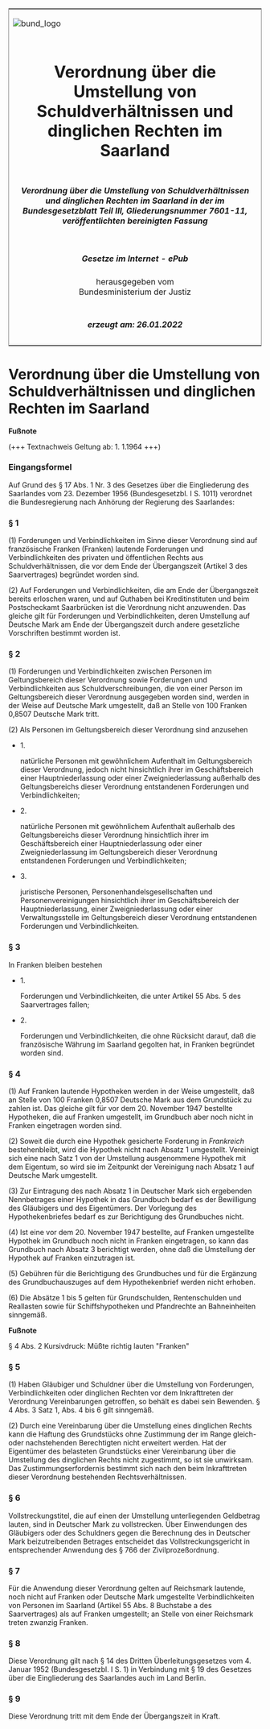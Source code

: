 <span id="DECKBLATT.html"></span>

<table border="0" frame="border" width="100%">

<tr valign="top">

<td align="left">

![bund\_logo](BfJ_2021_Web_de_de.gif)

</td>

<td align="right">

 

</td>

</tr>

<tr align="center" valign="middle">

<td colspan="2">

# Verordnung über die Umstellung von Schuldverhältnissen und dinglichen Rechten im Saarland

</td>

</tr>

<tr align="center" valign="middle">

<td colspan="2">

##### Verordnung über die Umstellung von Schuldverhältnissen und dinglichen Rechten im Saarland in der im Bundesgesetzblatt Teil III, Gliederungsnummer 7601-11, veröffentlichten bereinigten Fassung

</td>

</tr>

<tr align="center" valign="middle">

<td colspan="2">

  
  

##### Gesetze im Internet - ePub  
  
herausgegeben vom  
Bundesministerium der Justiz

</td>

</tr>

<tr align="center" valign="bottom">

<td colspan="2">

  
  

##### erzeugt am: 26.01.2022

</td>

</tr>

</table>

<span id="BJNR004030959.html"></span>

# Verordnung über die Umstellung von Schuldverhältnissen und dinglichen Rechten im Saarland

<div>

  
**Fußnote**

<div class="jnhtml">

<div>

<div class="jurAbsatz">

(+++ Textnachweis Geltung ab: 1. 1.1964 +++)

</div>

</div>

</div>

</div>

<span id="BJNR004030959BJNE000100325.html"></span>

### Eingangsformel  

<div>

<div class="jnhtml">

<div>

<div class="jurAbsatz">

Auf Grund des § 17 Abs. 1 Nr. 3 des Gesetzes über die Eingliederung des
Saarlandes vom 23. Dezember 1956 (Bundesgesetzbl. I S. 1011) verordnet
die Bundesregierung nach Anhörung der Regierung des Saarlandes:

</div>

</div>

</div>

</div>

<span id="BJNR004030959BJNE000200325.html"></span>

### § 1  

<div>

<div class="jnhtml">

<div>

<div class="jurAbsatz">

(1) Forderungen und Verbindlichkeiten im Sinne dieser Verordnung sind
auf französische Franken (Franken) lautende Forderungen und
Verbindlichkeiten des privaten und öffentlichen Rechts aus
Schuldverhältnissen, die vor dem Ende der Übergangszeit (Artikel 3 des
Saarvertrages) begründet worden sind.

</div>

<div class="jurAbsatz">

(2) Auf Forderungen und Verbindlichkeiten, die am Ende der Übergangszeit
bereits erloschen waren, und auf Guthaben bei Kreditinstituten und beim
Postscheckamt Saarbrücken ist die Verordnung nicht anzuwenden. Das
gleiche gilt für Forderungen und Verbindlichkeiten, deren Umstellung auf
Deutsche Mark am Ende der Übergangszeit durch andere gesetzliche
Vorschriften bestimmt worden ist.

</div>

</div>

</div>

</div>

<span id="BJNR004030959BJNE000300325.html"></span>

### § 2  

<div>

<div class="jnhtml">

<div>

<div class="jurAbsatz">

(1) Forderungen und Verbindlichkeiten zwischen Personen im
Geltungsbereich dieser Verordnung sowie Forderungen und
Verbindlichkeiten aus Schuldverschreibungen, die von einer Person im
Geltungsbereich dieser Verordnung ausgegeben worden sind, werden in der
Weise auf Deutsche Mark umgestellt, daß an Stelle von 100 Franken 0,8507
Deutsche Mark tritt.

</div>

<div class="jurAbsatz">

(2) Als Personen im Geltungsbereich dieser Verordnung sind anzusehen

  - 1\.
    
    <div style="">
    
    natürliche Personen mit gewöhnlichem Aufenthalt im Geltungsbereich
    dieser Verordnung, jedoch nicht hinsichtlich ihrer im
    Geschäftsbereich einer Hauptniederlassung oder einer
    Zweigniederlassung außerhalb des Geltungsbereichs dieser Verordnung
    entstandenen Forderungen und Verbindlichkeiten;
    
    </div>

  - 2\.
    
    <div style="">
    
    natürliche Personen mit gewöhnlichem Aufenthalt außerhalb des
    Geltungsbereichs dieser Verordnung hinsichtlich ihrer im
    Geschäftsbereich einer Hauptniederlassung oder einer
    Zweigniederlassung im Geltungsbereich dieser Verordnung entstandenen
    Forderungen und Verbindlichkeiten;
    
    </div>

  - 3\.
    
    <div style="">
    
    juristische Personen, Personenhandelsgesellschaften und
    Personenvereinigungen hinsichtlich ihrer im Geschäftsbereich der
    Hauptniederlassung, einer Zweigniederlassung oder einer
    Verwaltungsstelle im Geltungsbereich dieser Verordnung entstandenen
    Forderungen und Verbindlichkeiten.
    
    </div>

</div>

</div>

</div>

</div>

<span id="BJNR004030959BJNE000400325.html"></span>

### § 3  

<div>

<div class="jnhtml">

<div>

<div class="jurAbsatz">

In Franken bleiben bestehen

  - 1\.
    
    <div style="">
    
    Forderungen und Verbindlichkeiten, die unter Artikel 55 Abs. 5 des
    Saarvertrages fallen;
    
    </div>

  - 2\.
    
    <div style="">
    
    Forderungen und Verbindlichkeiten, die ohne Rücksicht darauf, daß
    die französische Währung im Saarland gegolten hat, in Franken
    begründet worden sind.
    
    </div>

</div>

</div>

</div>

</div>

<span id="BJNR004030959BJNE000500325.html"></span>

### § 4  

<div>

<div class="jnhtml">

<div>

<div class="jurAbsatz">

(1) Auf Franken lautende Hypotheken werden in der Weise umgestellt, daß
an Stelle von 100 Franken 0,8507 Deutsche Mark aus dem Grundstück zu
zahlen ist. Das gleiche gilt für vor dem 20. November 1947 bestellte
Hypotheken, die auf Franken umgestellt, im Grundbuch aber noch nicht in
Franken eingetragen worden sind.

</div>

<div class="jurAbsatz">

(2) Soweit die durch eine Hypothek gesicherte Forderung in
<span style="font-style:italic;">Frankreich</span> bestehenbleibt, wird
die Hypothek nicht nach Absatz 1 umgestellt. Vereinigt sich eine nach
Satz 1 von der Umstellung ausgenommene Hypothek mit dem Eigentum, so
wird sie im Zeitpunkt der Vereinigung nach Absatz 1 auf Deutsche Mark
umgestellt.

</div>

<div class="jurAbsatz">

(3) Zur Eintragung des nach Absatz 1 in Deutscher Mark sich ergebenden
Nennbetrages einer Hypothek in das Grundbuch bedarf es der Bewilligung
des Gläubigers und des Eigentümers. Der Vorlegung des Hypothekenbriefes
bedarf es zur Berichtigung des Grundbuches nicht.

</div>

<div class="jurAbsatz">

(4) Ist eine vor dem 20. November 1947 bestellte, auf Franken
umgestellte Hypothek im Grundbuch noch nicht in Franken eingetragen, so
kann das Grundbuch nach Absatz 3 berichtigt werden, ohne daß die
Umstellung der Hypothek auf Franken einzutragen ist.

</div>

<div class="jurAbsatz">

(5) Gebühren für die Berichtigung des Grundbuches und für die Ergänzung
des Grundbuchauszuges auf dem Hypothekenbrief werden nicht erhoben.

</div>

<div class="jurAbsatz">

(6) Die Absätze 1 bis 5 gelten für Grundschulden, Rentenschulden und
Reallasten sowie für Schiffshypotheken und Pfandrechte an Bahneinheiten
sinngemäß.

</div>

</div>

</div>

</div>

<div>

  
**Fußnote**

<div class="jnhtml">

<div>

<div class="jurAbsatz">

§ 4 Abs. 2 Kursivdruck: Müßte richtig lauten "Franken"

</div>

</div>

</div>

</div>

<span id="BJNR004030959BJNE000600325.html"></span>

### § 5  

<div>

<div class="jnhtml">

<div>

<div class="jurAbsatz">

(1) Haben Gläubiger und Schuldner über die Umstellung von Forderungen,
Verbindlichkeiten oder dinglichen Rechten vor dem Inkrafttreten der
Verordnung Vereinbarungen getroffen, so behält es dabei sein Bewenden. §
4 Abs. 3 Satz 1, Abs. 4 bis 6 gilt sinngemäß.

</div>

<div class="jurAbsatz">

(2) Durch eine Vereinbarung über die Umstellung eines dinglichen Rechts
kann die Haftung des Grundstücks ohne Zustimmung der im Range gleich-
oder nachstehenden Berechtigten nicht erweitert werden. Hat der
Eigentümer des belasteten Grundstücks einer Vereinbarung über die
Umstellung des dinglichen Rechts nicht zugestimmt, so ist sie unwirksam.
Das Zustimmungserfordernis bestimmt sich nach den beim Inkrafttreten
dieser Verordnung bestehenden Rechtsverhältnissen.

</div>

</div>

</div>

</div>

<span id="BJNR004030959BJNE000700325.html"></span>

### § 6  

<div>

<div class="jnhtml">

<div>

<div class="jurAbsatz">

Vollstreckungstitel, die auf einen der Umstellung unterliegenden
Geldbetrag lauten, sind in Deutscher Mark zu vollstrecken. Über
Einwendungen des Gläubigers oder des Schuldners gegen die Berechnung des
in Deutscher Mark beizutreibenden Betrages entscheidet das
Vollstreckungsgericht in entsprechender Anwendung des § 766 der
Zivilprozeßordnung.

</div>

</div>

</div>

</div>

<span id="BJNR004030959BJNE000800325.html"></span>

### § 7  

<div>

<div class="jnhtml">

<div>

<div class="jurAbsatz">

Für die Anwendung dieser Verordnung gelten auf Reichsmark lautende, noch
nicht auf Franken oder Deutsche Mark umgestellte Verbindlichkeiten von
Personen im Saarland (Artikel 55 Abs. 8 Buchstabe a des Saarvertrages)
als auf Franken umgestellt; an Stelle von einer Reichsmark treten
zwanzig Franken.

</div>

</div>

</div>

</div>

<span id="BJNR004030959BJNE000900325.html"></span>

### § 8  

<div>

<div class="jnhtml">

<div>

<div class="jurAbsatz">

Diese Verordnung gilt nach § 14 des Dritten Überleitungsgesetzes vom 4.
Januar 1952 (Bundesgesetzbl. I S. 1) in Verbindung mit § 19 des Gesetzes
über die Eingliederung des Saarlandes auch im Land Berlin.

</div>

</div>

</div>

</div>

<span id="BJNR004030959BJNE001000325.html"></span>

### § 9  

<div>

<div class="jnhtml">

<div>

<div class="jurAbsatz">

Diese Verordnung tritt mit dem Ende der Übergangszeit in Kraft.

</div>

</div>

</div>

</div>
